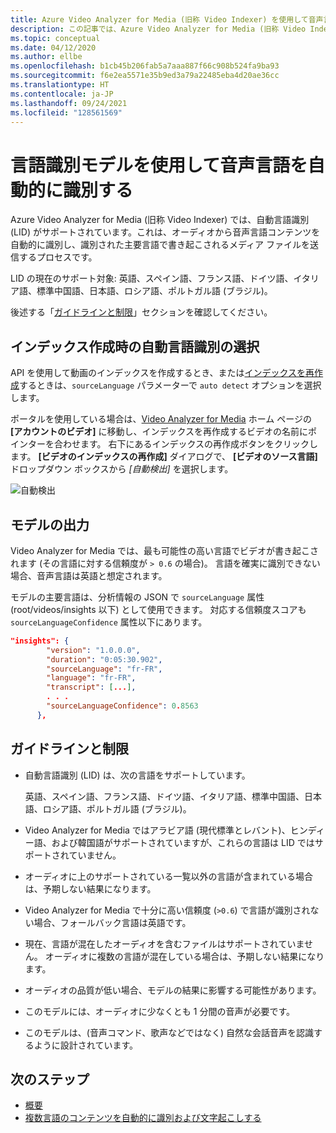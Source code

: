 ```yaml
---
title: Azure Video Analyzer for Media (旧称 Video Indexer) を使用して音声言語を自動的に識別する - Azure
description: この記事では、Azure Video Analyzer for Media (旧称 Video Indexer) の言語識別モデルを使用して動画の音声言語を自動的に識別する方法について説明します。
ms.topic: conceptual
ms.date: 04/12/2020
ms.author: ellbe
ms.openlocfilehash: b1cb45b206fab5a7aaa887f66c908b524fa9ba93
ms.sourcegitcommit: f6e2ea5571e35b9ed3a79a22485eba4d20ae36cc
ms.translationtype: HT
ms.contentlocale: ja-JP
ms.lasthandoff: 09/24/2021
ms.locfileid: "128561569"
---
```

# <a name="automatically-identify-the-spoken-language-with-language-identification-model"></a>言語識別モデルを使用して音声言語を自動的に識別する

Azure Video Analyzer for Media (旧称 Video Indexer) では、自動言語識別 (LID) がサポートされています。これは、オーディオから音声言語コンテンツを自動的に識別し、識別された主要言語で書き起こされるメディア ファイルを送信するプロセスです。 

LID の現在のサポート対象: 英語、スペイン語、フランス語、ドイツ語、イタリア語、標準中国語、日本語、ロシア語、ポルトガル語 (ブラジル)。 

後述する「[ガイドラインと制限](#guidelines-and-limitations)」セクションを確認してください。

## <a name="choosing-auto-language-identification-on-indexing"></a>インデックス作成時の自動言語識別の選択

API を使用して動画のインデックスを作成するとき、または[インデックスを再作成](https://api-portal.videoindexer.ai/api-details#api=Operations&operation=Re-Index-Video)するときは、`sourceLanguage` パラメーターで `auto detect` オプションを選択します。

ポータルを使用している場合は、[Video Analyzer for Media](https://www.videoindexer.ai/) ホーム ページの **[アカウントのビデオ]** に移動し、インデックスを再作成するビデオの名前にポインターを合わせます。 右下にあるインデックスの再作成ボタンをクリックします。 **[ビデオのインデックスの再作成]** ダイアログで、 **[ビデオのソース言語]** ドロップダウン ボックスから *[自動検出]* を選択します。

![自動検出](./media/language-identification-model/auto-detect.png)

## <a name="model-output"></a>モデルの出力

Video Analyzer for Media では、最も可能性の高い言語でビデオが書き起こされます (その言語に対する信頼度が `> 0.6` の場合)。 言語を確実に識別できない場合、音声言語は英語と想定されます。 

モデルの主要言語は、分析情報の JSON で `sourceLanguage` 属性 (root/videos/insights 以下) として使用できます。 対応する信頼度スコアも `sourceLanguageConfidence` 属性以下にあります。

```json
"insights": {
        "version": "1.0.0.0",
        "duration": "0:05:30.902",
        "sourceLanguage": "fr-FR",
        "language": "fr-FR",
        "transcript": [...],
        . . .
        "sourceLanguageConfidence": 0.8563
      },
```

## <a name="guidelines-and-limitations"></a>ガイドラインと制限

* 自動言語識別 (LID) は、次の言語をサポートしています。 

    英語、スペイン語、フランス語、ドイツ語、イタリア語、標準中国語、日本語、ロシア語、ポルトガル語 (ブラジル)。
* Video Analyzer for Media ではアラビア語 (現代標準とレバント)、ヒンディー語、および韓国語がサポートされていますが、これらの言語は LID ではサポートされていません。
* オーディオに上のサポートされている一覧以外の言語が含まれている場合は、予期しない結果になります。
* Video Analyzer for Media で十分に高い信頼度 (`>0.6`) で言語が識別されない場合、フォールバック言語は英語です。
* 現在、言語が混在したオーディオを含むファイルはサポートされていません。 オーディオに複数の言語が混在している場合は、予期しない結果になります。 
* オーディオの品質が低い場合、モデルの結果に影響する可能性があります。
* このモデルには、オーディオに少なくとも 1 分間の音声が必要です。
* このモデルは、(音声コマンド、歌声などではなく) 自然な会話音声を認識するように設計されています。

## <a name="next-steps"></a>次のステップ

* [概要](video-indexer-overview.md)
* [複数言語のコンテンツを自動的に識別および文字起こしする](multi-language-identification-transcription.md)
